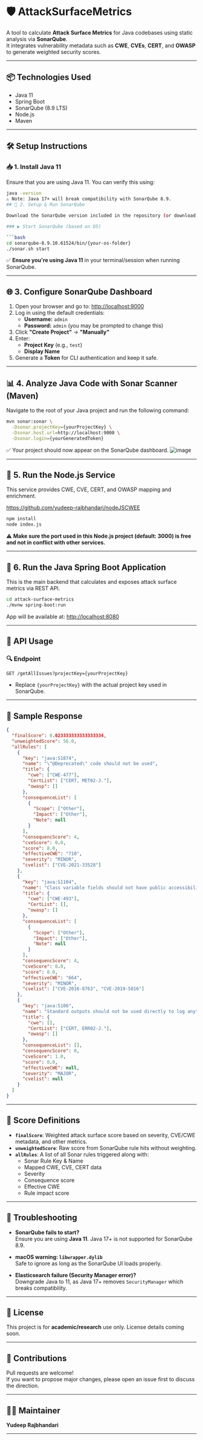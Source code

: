 # 🛡️ AttackSurfaceMetrics

A tool to calculate **Attack Surface Metrics** for Java codebases using static analysis via **SonarQube**.  
It integrates vulnerability metadata such as **CWE**, **CVEs**, **CERT**, and **OWASP** to generate weighted security scores.

---

## 📦 Technologies Used

- Java 11
- Spring Boot
- SonarQube (8.9 LTS)
- Node.js
- Maven

---

## 🛠️ Setup Instructions

### 📥 1. Install Java 11

Ensure that you are using Java 11. You can verify this using:

```bash
java -version
⚠️ Note: Java 17+ will break compatibility with SonarQube 8.9.
## 🧱 2. Setup & Run SonarQube

Download the SonarQube version included in the repository (or download [SonarQube 8.9 LTS](https://www.sonarsource.com/products/sonarqube/downloads/)).

### ▶️ Start SonarQube (based on OS)

```bash
cd sonarqube-8.9.10.61524/bin/{your-os-folder}
./sonar.sh start
```

✅ **Ensure you're using Java 11** in your terminal/session when running SonarQube.

---

## 🌐 3. Configure SonarQube Dashboard

1. Open your browser and go to: [http://localhost:9000](http://localhost:9000)
2. Log in using the default credentials:
   - **Username:** `admin`
   - **Password:** `admin` (you may be prompted to change this)
3. Click **"Create Project"** → **"Manually"**
4. Enter:
   - **Project Key** (e.g., `test`)
   - **Display Name**
5. Generate a **Token** for CLI authentication and keep it safe.

---

## 📊 4. Analyze Java Code with Sonar Scanner (Maven)

Navigate to the root of your Java project and run the following command:

```bash
mvn sonar:sonar \
  -Dsonar.projectKey={yourProjectKey} \
  -Dsonar.host.url=http://localhost:9000 \
  -Dsonar.login={yourGeneratedToken}
```

✅ Your project should now appear on the SonarQube dashboard.
![image](https://github.com/user-attachments/assets/4adcf61b-503c-4983-b672-684923441edc)

---

## 🧩 5. Run the Node.js Service

This service provides CWE, CVE, CERT, and OWASP mapping and enrichment.

https://github.com/yudeep-rajbhandari/nodeJSCWEE

```bash
npm install
node index.js
```

⚠️ **Make sure the port used in this Node.js project (default: 3000) is free and not in conflict with other services.**

---

## 🚦 6. Run the Java Spring Boot Application

This is the main backend that calculates and exposes attack surface metrics via REST API.

```bash
cd attack-surface-metrics
./mvnw spring-boot:run
```

App will be available at: [http://localhost:8080](http://localhost:8080)

---

## 📡 API Usage

### 🔍 Endpoint

```http
GET /getAllIssues?projectKey={yourProjectKey}
```

- Replace `{yourProjectKey}` with the actual project key used in SonarQube.

---

## 🧾 Sample Response

```json
{
  "finalScore": 0.023333333333333334,
  "unweightedScore": 56.0,
  "allRules": [
    {
      "key": "java:S1874",
      "name": "\"@Deprecated\" code should not be used",
      "title": {
        "cwe": ["CWE-477"],
        "CertList": ["CERT, MET02-J."],
        "owasp": []
      },
      "consequenceList": [
        {
          "Scope": ["Other"],
          "Impact": ["Other"],
          "Note": null
        }
      ],
      "consequencScore": 4,
      "cveScore": 0.0,
      "score": 8.0,
      "effectiveCWE": "710",
      "severity": "MINOR",
      "cvelist": ["CVE-2021-33528"]
    },
    {
      "key": "java:S1104",
      "name": "Class variable fields should not have public accessibility",
      "title": {
        "cwe": ["CWE-493"],
        "CertList": [],
        "owasp": []
      },
      "consequenceList": [
        {
          "Scope": ["Other"],
          "Impact": ["Other"],
          "Note": null
        }
      ],
      "consequencScore": 4,
      "cveScore": 0.0,
      "score": 8.0,
      "effectiveCWE": "664",
      "severity": "MINOR",
      "cvelist": ["CVE-2016-8763", "CVE-2019-5816"]
    },
    {
      "key": "java:S106",
      "name": "Standard outputs should not be used directly to log anything",
      "title": {
        "cwe": [],
        "CertList": ["CERT, ERR02-J."],
        "owasp": []
      },
      "consequenceList": [],
      "consequencScore": 0,
      "cveScore": 1.0,
      "score": 0.0,
      "effectiveCWE": null,
      "severity": "MAJOR",
      "cvelist": null
    }
  ]
}
```

---

## 🧮 Score Definitions

- **`finalScore`**: Weighted attack surface score based on severity, CVE/CWE metadata, and other metrics.
- **`unweightedScore`**: Raw score from SonarQube rule hits without weighting.
- **`allRules`**: A list of all Sonar rules triggered along with:
  - Sonar Rule Key & Name
  - Mapped CWE, CVE, CERT data
  - Severity
  - Consequence score
  - Effective CWE
  - Rule impact score

---

## 📝 Troubleshooting

- **SonarQube fails to start?**  
  Ensure you are using **Java 11**. Java 17+ is not supported for SonarQube 8.9.

- **macOS warning: `libwrapper.dylib`**  
  Safe to ignore as long as the SonarQube UI loads properly.

- **Elasticsearch failure (Security Manager error)?**  
  Downgrade Java to 11, as Java 17+ removes `SecurityManager` which breaks compatibility.

---

## 📄 License

This project is for **academic/research** use only. License details coming soon.

---

## 🤝 Contributions

Pull requests are welcome!  
If you want to propose major changes, please open an issue first to discuss the direction.

---

## 🙋‍♂️ Maintainer

**Yudeep Rajbhandari**

---

